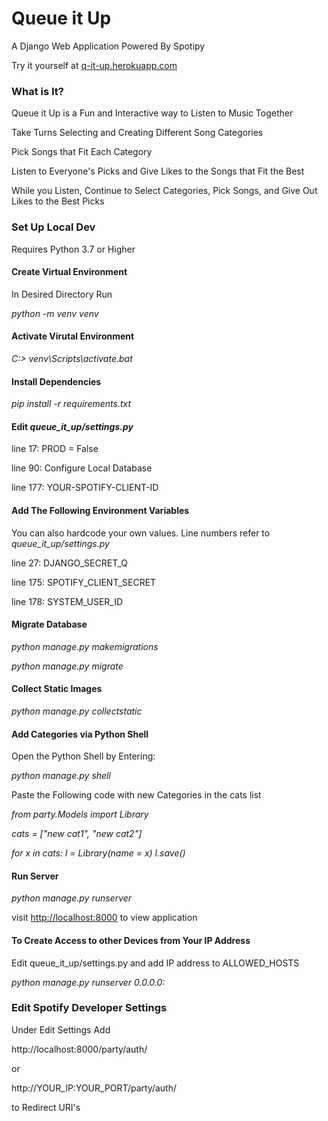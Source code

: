 <h1> Queue it Up </h1>

   A Django Web Application Powered By Spotipy

   Try it yourself at <a href="http://q-it-up.herokuapp.com">q-it-up.herokuapp.com</a>



   <h3>What is It?</h3>

   Queue it Up is a Fun and Interactive way to Listen to Music Together

   Take Turns Selecting and Creating Different Song Categories

   Pick Songs that Fit Each Category

   Listen to Everyone's Picks and Give Likes to the Songs that Fit the Best 

   While you Listen, Continue to Select Categories, Pick Songs, and Give Out Likes to the Best Picks



   <h3> Set Up Local Dev </h3>
   
   Requires Python 3.7 or Higher

   <h4>Create Virtual Environment</h4>

   In Desired Directory Run

   <I>python -m venv venv</I>


   <h4>Activate Virutal Environment</h4>
 
   <I>C:\> venv\Scripts\activate.bat</I>


   <h4> Install Dependencies </h4>

   <I>pip install -r requirements.txt</I>


   <h4> Edit <I>queue_it_up/settings.py</I> </h4>

   line 17: PROD = False

   line 90: Configure Local Database

   line 177: YOUR-SPOTIFY-CLIENT-ID


   <h4> Add The Following Environment Variables </h4>

   You can also hardcode your own values. Line numbers refer to <I>queue_it_up/settings.py</I>

   line 27: DJANGO_SECRET_Q

   line 175: SPOTIFY_CLIENT_SECRET

   line 178: SYSTEM_USER_ID


   <h4> Migrate Database </h4>

   <I>python manage.py makemigrations</I>

   <I>python manage.py migrate</I>


   <h4> Collect Static Images </h4>

   <I>python manage.py collectstatic</I>


   <h4>Add Categories via Python Shell</h4>

   Open the Python Shell by Entering:

   <I>python manage.py shell</I>

   Paste the Following code with new Categories in the cats list

   <I>from party.Models import Library</I>

   <I>cats = ["new cat1", "new cat2"]</I>

   <I>for x in cats:</I>
       <I>l = Library(name = x)</I>
       <I>l.save()</I>


   <h4> Run Server </h4>

   <I>python manage.py runserver</I>

   visit <a href="http://localhost:8000">http://localhost:8000</a> to view application


   <h4>To Create Access to other Devices from Your IP Address</h4>

   Edit queue_it_up/settings.py and add IP address to ALLOWED_HOSTS

   <I>python manage.py runserver 0.0.0.0:<PORT></I>
   
   
   <h3> Edit Spotify Developer Settings </h3>
   
   Under Edit Settings Add
   
   http://localhost:8000/party/auth/
   
   or
   
   http://YOUR_IP:YOUR_PORT/party/auth/
   
   to Redirect URI's





